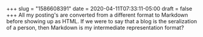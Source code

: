 +++
slug = "1586608391"
date = 2020-04-11T07:33:11-05:00
draft = false
+++
All my posting's are converted from a different format to Markdown before showing up as HTML. If we were to say that a blog is the seralization of a person, then Markdown is my intermediate representation format?